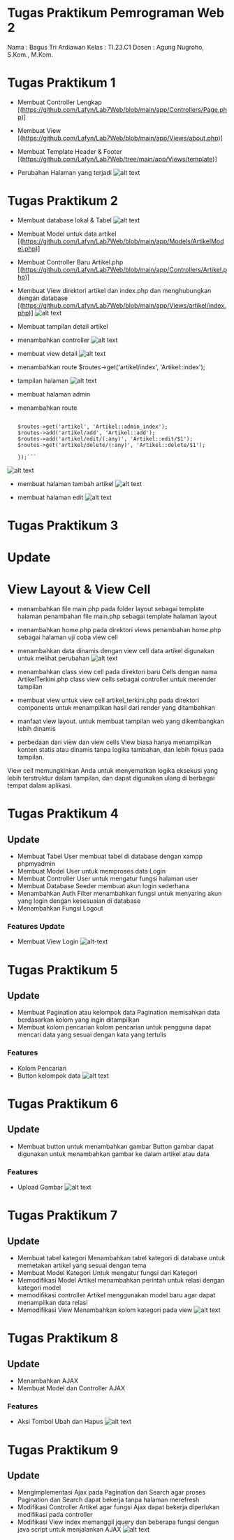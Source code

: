 # Tugas Praktikum Pemrograman Web 2

Nama : Bagus Tri Ardiawan
Kelas : TI.23.C1
Dosen : Agung Nugroho, S.Kom., M.Kom.

# Tugas Praktikum 1

- Membuat Controller Lengkap
  [(https://github.com/Lafyn/Lab7Web/blob/main/app/Controllers/Page.php)]

- Membuat View
  [(https://github.com/Lafyn/Lab7Web/blob/main/app/Views/about.php)]

- Membuat Template Header & Footer
  [(https://github.com/Lafyn/Lab7Web/tree/main/app/Views/template)]

- Perubahan Halaman yang terjadi
  ![alt text](image.png)

# Tugas Praktikum 2

- Membuat database lokal & Tabel
  ![alt text](image-1.png)

- Membuat Model untuk data artikel
  [(https://github.com/Lafyn/Lab7Web/blob/main/app/Models/ArtikelModel.php)]

- Membuat Controller Baru Artikel.php
  [(https://github.com/Lafyn/Lab7Web/blob/main/app/Controllers/Artikel.php)]

- Membuat View direktori artikel dan index.php dan menghubungkan dengan database
  [(https://github.com/Lafyn/Lab7Web/blob/main/app/Views/artikel/index.php)]
  ![alt text](image-2.png)

- Membuat tampilan detail artikel
- menambahkan controller
  ![alt text](image-3.png)
- membuat view detail
  ![alt text](image-4.png)
- menambahkan route
  $routes->get('artikel/index', 'Artikel::index');
- tampilan halaman
  ![alt text](image-5.png)

- membuat halaman admin
- menambahkan route

  ````$routes->group('admin', function($routes) {

  $routes->get('artikel', 'Artikel::admin_index');
  $routes->add('artikel/add', 'Artikel::add');
  $routes->add('artikel/edit/(:any)', 'Artikel::edit/$1');
  $routes->get('artikel/delete/(:any)', 'Artikel::delete/$1');

  });```
  ````

![alt text](image-6.png)

- membuat halaman tambah artikel
  ![alt text](image-7.png)

- membuat halaman edit
  ![alt text](image-8.png)

# Tugas Praktikum 3

# Update

# View Layout & View Cell

- menambahkan file main.php pada folder layout sebagai template halaman
  penambahan file main.php sebagai template halaman layout

- menambahkan home.php pada direktori views
  penambahan home.php sebagai halaman uji coba view cell

- menambahkan data dinamis dengan view cell
  data artikel digunakan untuk melihat perubahan
  ![alt text](image-9.png)
- menambahkan class view cell pada direktori baru Cells dengan nama ArtikelTerkini.php
  class view cells sebagai controller untuk merender tampilan

- membuat view untuk view cell artikel_terkini.php pada direktori components
  untuk menampilkan hasil dari render yang ditambahkan

- manfaat view layout. untuk membuat tampilan web yang dikembangkan lebih dinamis
- perbedaan dari view dan view cells
  View biasa hanya menampilkan konten statis atau dinamis tanpa logika tambahan, dan lebih fokus pada tampilan.

View cell memungkinkan Anda untuk menyematkan logika eksekusi yang lebih terstruktur dalam tampilan, dan dapat digunakan ulang di berbagai tempat dalam aplikasi.

# Tugas Praktikum 4

## Update

- Membuat Tabel User
  membuat tabel di database dengan xampp phpmyadmin
- Membuat Model User
  untuk memproses data Login
- Membuat Controller User
  untuk mengatur fungsi halaman user
- Membuat Database Seeder
  membuat akun login sederhana
- Menambahkan Auth Filter
  menambahkan fungsi untuk menyaring akun yang login dengan kesesuaian di database
- Menambahkan Fungsi Logout

### Features Update

- Membuat View Login
  ![alt-text](image-10.png)

# Tugas Praktikum 5

## Update

- Membuat Pagination atau kelompok data
  Pagination memisahkan data berdasarkan kolom yang ingin ditampilkan
- Membuat kolom pencarian
  kolom pencarian untuk pengguna dapat mencari data yang sesuai dengan kata yang tertulis

### Features

- Kolom Pencarian
- Button kelompok data
  ![alt text](image-11.png)

# Tugas Praktikum 6

## Update

- Membuat button untuk menambahkan gambar
  Button gambar dapat digunakan untuk menambahkan gambar ke dalam artikel atau data

### Features

- Upload Gambar
  ![alt text](image-12.png)

# Tugas Praktikum 7

## Update

- Membuat tabel kategori
  Menambahkan tabel kategori di database untuk memetakan artikel yang sesuai dengan tema
- Membuat Model Kategori
  Untuk mengatur fungsi dari Kategori
- Memodifikasi Model Artikel
  menambahkan perintah untuk relasi dengan kategori model
- memodifikasi controller Artikel
  menggunakan model baru agar dapat menampilkan data relasi
- Memodifikasi View
  Menambahkan kolom kategori pada view
  ![alt text](image-13.png)

# Tugas Praktikum 8

## Update

- Menambahkan AJAX
- Membuat Model dan Controller AJAX

### Features

- Aksi Tombol Ubah dan Hapus
  ![alt text](image-14.png)

# Tugas Praktikum 9

## Update

- Mengimplementasi Ajax pada Pagination dan Search
  agar proses Pagination dan Search dapat bekerja tanpa halaman merefresh
- Modifikasi Controller Artikel
  agar fungsi Ajax dapat bekerja diperlukan modifikasi pada controller
- Modifikasi View index
  memanggil jquery dan beberapa fungsi dengan java script untuk menjalankan AJAX
  ![alt text](image-15.png)
